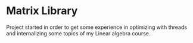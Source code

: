 # Matrix Library
Project started in order to get some experience in optimizing with threads and internalizing some topics of my Linear algebra course.
